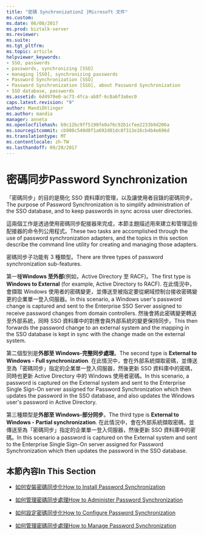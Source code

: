 ```yaml
---
title: "密碼 Synchronization2 |Microsoft 文件"
ms.custom: 
ms.date: 06/08/2017
ms.prod: biztalk-server
ms.reviewer: 
ms.suite: 
ms.tgt_pltfrm: 
ms.topic: article
helpviewer_keywords:
- SSO, passwords
- passwords, synchronizing [SSO]
- managing [SSO], synchronizing passwords
- Password Synchronization [SSO]
- Password Synchronization [SSO], about Password Synchronization
- SSO database, passwords
ms.assetid: 6d4970e0-ac73-4fca-ab8f-6c8a6f3a6ec0
caps.latest.revision: "9"
author: MandiOhlinger
ms.author: mandia
manager: anneta
ms.openlocfilehash: b9c12bc9ff5190fe0a76c92b1cfee2233b9d206a
ms.sourcegitcommit: cb908c540d8f1a692d01dc8f313e16cb4b4e696d
ms.translationtype: MT
ms.contentlocale: zh-TW
ms.lasthandoff: 09/20/2017
---
```

# <a name="password-synchronization"></a><span data-ttu-id="3b71c-102">密碼同步</span><span class="sxs-lookup"><span data-stu-id="3b71c-102">Password Synchronization</span></span>
<span data-ttu-id="3b71c-103">「密碼同步」的目的是簡化 SSO 資料庫的管理，以及讓使用者目錄的密碼同步。</span><span class="sxs-lookup"><span data-stu-id="3b71c-103">The purpose of Password Synchronization is to simplify administration of the SSO database, and to keep passwords in sync across user directories.</span></span>  
  
 <span data-ttu-id="3b71c-104">這兩個工作是透過使用密碼同步配接器來完成，本節主題描述用來建立和管理這些配接器的命令列公用程式。</span><span class="sxs-lookup"><span data-stu-id="3b71c-104">These two tasks are accomplished through the use of password synchronization adapters, and the topics in this section describe the command line utility for creating and managing those adapters.</span></span>  
  
 <span data-ttu-id="3b71c-105">密碼同步子功能有 3 種類型。</span><span class="sxs-lookup"><span data-stu-id="3b71c-105">There are three types of password synchronization sub-features.</span></span>  
  
 <span data-ttu-id="3b71c-106">第一種**Windows 至外部**(例如，Active Directory 至 RACF)。</span><span class="sxs-lookup"><span data-stu-id="3b71c-106">The first type is **Windows to External** (for example, Active Directory to RACF).</span></span> <span data-ttu-id="3b71c-107">在此情況中，會擷取 Windows 使用者的密碼變更，並傳送至被指定要從網域控制台接收密碼變更的企業單一登入伺服器。</span><span class="sxs-lookup"><span data-stu-id="3b71c-107">In this scenario, a Windows user's password change is captured and sent to the Enterprise SSO Server assigned to receive password changes from domain controllers.</span></span> <span data-ttu-id="3b71c-108">然後會將此密碼變更轉送至外部系統，同時 SSO 資料庫中的對應會與外部系統的變更保持同步。</span><span class="sxs-lookup"><span data-stu-id="3b71c-108">This then forwards the password change to an external system and the mapping in the SSO database is kept in sync with the change made on the external system.</span></span>  
  
 <span data-ttu-id="3b71c-109">第二個型別是**外部至 Windows-完整同步處理**。</span><span class="sxs-lookup"><span data-stu-id="3b71c-109">The second type is **External to Windows - Full synchronization**.</span></span> <span data-ttu-id="3b71c-110">在此情況中，會在外部系統擷取密碼，並傳送至為「密碼同步」指定的企業單一登入伺服器，然後更新 SSO 資料庫中的密碼，同時也更新 Active Directory 中的 Windows 使用者密碼。</span><span class="sxs-lookup"><span data-stu-id="3b71c-110">In this scenario, a password is captured on the External system and sent to the Enterprise Single Sign-On server assigned for Password Synchronization which then updates the password in the SSO database, and also updates the Windows user's password in Active Directory.</span></span>  
  
 <span data-ttu-id="3b71c-111">第三種類型是**外部至 Windows-部分同步**。</span><span class="sxs-lookup"><span data-stu-id="3b71c-111">The third type is **External to Windows - Partial synchronization**.</span></span> <span data-ttu-id="3b71c-112">在此情況中，會在外部系統擷取密碼，並傳送至為「密碼同步」指定的企業單一登入伺服器，然後更新 SSO 資料庫中的密碼。</span><span class="sxs-lookup"><span data-stu-id="3b71c-112">In this scenario a password is captured on the External system and sent to the Enterprise Single Sign-On server assigned for Password Synchronization which then updates the password in the SSO database.</span></span>  
  
## <a name="in-this-section"></a><span data-ttu-id="3b71c-113">本節內容</span><span class="sxs-lookup"><span data-stu-id="3b71c-113">In This Section</span></span>  
  
-   [<span data-ttu-id="3b71c-114">如何安裝密碼同步化</span><span class="sxs-lookup"><span data-stu-id="3b71c-114">How to Install Password Synchronization</span></span>](../core/how-to-install-password-synchronization.md)  
  
-   [<span data-ttu-id="3b71c-115">如何管理密碼同步處理</span><span class="sxs-lookup"><span data-stu-id="3b71c-115">How to Administer Password Synchronization</span></span>](../core/how-to-administer-password-synchronization.md)  
  
-   [<span data-ttu-id="3b71c-116">如何設定密碼同步化</span><span class="sxs-lookup"><span data-stu-id="3b71c-116">How to Configure Password Synchronization</span></span>](../core/how-to-configure-password-synchronization.md)  
  
-   [<span data-ttu-id="3b71c-117">如何管理密碼同步處理</span><span class="sxs-lookup"><span data-stu-id="3b71c-117">How to Manage Password Synchronization</span></span>](../core/how-to-manage-password-synchronization.md)